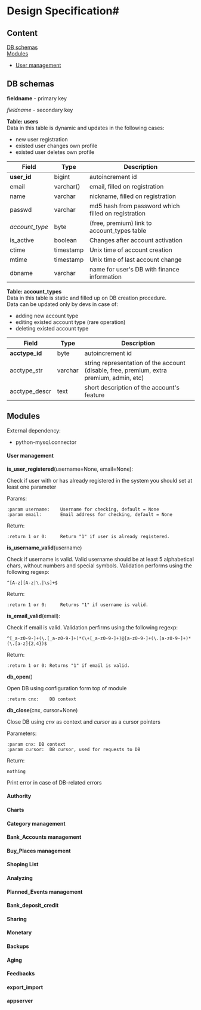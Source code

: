 # Design Specification#
## Content
[DB schemas](#db-schemas)  
[Modules](#modules)  
 * [User management](#user-management)
	

## DB schemas ##

**fieldname** - primary key

*fieldname* - secondary key

**Table: users**  
Data in this table is dynamic and updates in the following cases:
 * new user registration
 * existed user changes own profile
 * existed user deletes own profile
 
Field | Type | Description
--- | --- | ---
**user_id** | bigint | autoincrement id
email | varchar() | email, filled on registration
name | varchar | nickname, filled on registration
passwd | varchar | md5 hash from password which filled on registration
*account_type* | byte | (free, premium) link to account_types table
is_active | boolean | Changes after account activation
ctime | timestamp | Unix time of account creation
mtime | timestamp |  Unix time of last account change
dbname | varchar | name for user's DB with finance information


**Table: account_types**  
Data in this table is static and filled up on DB creation procedure.  
Data can be updated only by devs in case of:
 * adding new account type
 * editing existed account type (rare operation)
 * deleting existed account type
 
Field | Type | Description
--- | --- | ---
**acctype_id** | byte | autoincrement id
acctype_str | varchar | string representation of the account (disable, free, premium, extra premium, admin, etc)
acctype_descr | text | short description of the account's feature


## Modules ##

External dependency:

 * python-mysql.connector

#### User management

**is_user_registered**(username=None, email=None):

Check if user with <username> or <email> has already registered in the system
you should set at least one parameter

Params:

    :param username:    Username for checking, default = None
    :param email:       Email address for checking, default = None

Return:

    :return 1 or 0:     Return "1" if user is already registered.     

**is_username_valid**(username)

Check if username is valid. Valid username should be at least 5 alphabetical chars, without numbers and special symbols.
Validation performs using the following regexp:

	^[A-z][A-z|\.|\s]+$

Return:

	:return 1 or 0:		Returns "1" if username is valid.

**is_email_valid**(email):

Check if email is valid. Validation perfirms using the following regexp:

	^[_a-z0-9-]+(\.[_a-z0-9-]+)*(\+[_a-z0-9-]+)@[a-z0-9-]+(\.[a-z0-9-]+)*(\.[a-z]{2,4})$

Return:

	:return 1 or 0:	Returns "1" if email is valid. 

**db_open**()

Open DB using configuration form top of module

	:return cnx:	DB context
	
**db_close**(cnx, cursor=None)

Close DB using *cnx* as context and *cursor* as a cursor pointers

Parameters:

	:param cnx:	DB context
	:param cursor:	DB cursor, used for requests to DB
	
Return:

	nothing
	
Print error in case of DB-related errors	


#### Authority

#### Charts

#### Category management

#### Bank_Accounts management
#### Buy_Places management
#### Shoping List
#### Analyzing
#### Planned_Events management
#### Bank_deposit_credit
#### Sharing
#### Monetary
#### Backups
#### Aging
#### Feedbacks
#### export_import
#### appserver
